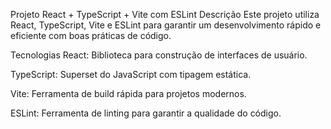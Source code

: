 Projeto React + TypeScript + Vite com ESLint
Descrição
Este projeto utiliza React, TypeScript, Vite e ESLint para garantir um desenvolvimento rápido e eficiente com boas práticas de código.

Tecnologias
React: Biblioteca para construção de interfaces de usuário.

TypeScript: Superset do JavaScript com tipagem estática.

Vite: Ferramenta de build rápida para projetos modernos.

ESLint: Ferramenta de linting para garantir a qualidade do código.
